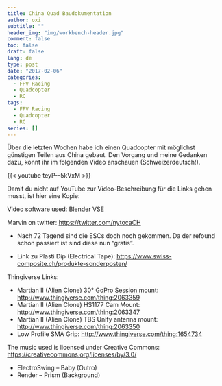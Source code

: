 ```yaml
---
title: China Quad Baudokumentation
author: oxi
subtitle: ""
header_img: "img/workbench-header.jpg"
comment: false
toc: false
draft: false
lang: de
type: post
date: "2017-02-06"
categories:
  - FPV Racing
  - Quadcopter
  - RC
tags:
  - FPV Racing
  - Quadcopter
  - RC
series: []
---
```

Über die letzten Wochen habe ich einen Quadcopter mit möglichst günstigen Teilen aus China gebaut. Den Vorgang und meine Gedanken dazu, könnt ihr im folgenden Video anschauen (Schweizerdeutsch!).

{{< youtube teyP--5kVxM >}}

Damit du nicht auf YouTube zur Video-Beschreibung für die Links gehen musst, ist hier eine Kopie:

Video software used: Blender VSE

Marvin on twitter: https://twitter.com/nytocaCH

* Nach 72 Tagend sind die ESCs doch noch gekommen. Da der refound schon passiert ist sind diese nun &#8220;gratis&#8221;.

* Link zu Plasti Dip (Electrical Tape): https://www.swiss-composite.ch/produkte-sonderposten/

Thingiverse Links:
* Martian II (Alien Clone) 30° GoPro Session mount: http://www.thingiverse.com/thing:2063359
* Martian II (Alien Clone) HS1177 Cam Mount: http://www.thingiverse.com/thing:2063347
* Martian II (Alien Clone) TBS Unify antenna mount: http://www.thingiverse.com/thing:2063350
* Low Profile SMA Grip: http://www.thingiverse.com/thing:1654734

The music used is licensed under Creative Commons:
https://creativecommons.org/licenses/by/3.0/
* ElectroSwing &#8211; Baby (Outro)
* Render &#8211; Prism (Background)
